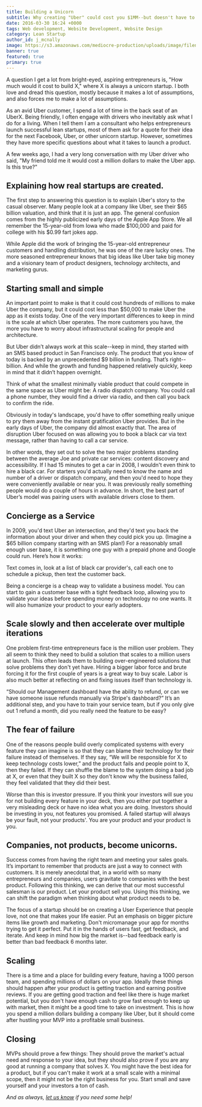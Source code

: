 ```yaml
---
title: Building a Unicorn
subtitle: Why creating "Uber" could cost you $1MM--but doesn't have to.
date: 2016-03-30 16:24 +0000
tags: Web development, Website Development, Website Design
category: Lean Startup
author_id: j_mcnally
image: https://s3.amazonaws.com/mediocre-production/uploads/image/filename/75/negativespace-15.jpg
banner: true
featured: true
primary: true
---
```


A question I get a lot from bright-eyed, aspiring entrepreneurs is, "How much would it cost to build X," where X is always a unicorn startup. I both love and dread this question, mostly because it makes a lot of assumptions, and also forces me to make a lot of assumptions. 

As an avid Uber customer, I spend a lot of time in the back seat of an UberX. Being friendly, I often engage with drivers who inevitably ask what I do for a living. When I tell them I am a consultant who helps entrepreneurs launch successful lean startups, most of them ask for a quote for their idea for the next Facebook, Uber, or other unicorn startup. However, sometimes they have more specific questions about what it takes to launch a product.

A few weeks ago, I had a very long conversation with my Uber driver who said, "My friend told me it would cost a million dollars to make the Uber app. Is this true?"

## Explaining how real startups are created.

The first step to answering this question is to explain Uber's story to the casual observer. Many people look at a company like Uber, see their $65 billion valuation, and think that it is just an app. The general confusion comes from the highly publicized early days of the Apple App Store. We all remember the 15-year-old from Iowa who made $100,000 and paid for college with his $0.99 fart jokes app. 

While Apple did the work of bringing the 15-year-old entrepreneur customers and handling distribution, he was one of the rare lucky ones. The more seasoned entrepreneur knows that big ideas like Uber take big money and a visionary team of product designers, technology architects, and marketing gurus. 

## Starting small and simple

An important point to make is that it could cost hundreds of millions to make Uber the company, but it could cost less than $50,000 to make Uber the app as it exists today. One of the very important differences to keep in mind is the scale at which Uber operates. The more customers you have, the more you have to worry about infrastructural scaling for people and architecture. 

But Uber didn’t always work at this scale--keep in mind, they started with an SMS based product in San Francisco only. The product that you know of today is backed by an unprecedented $9 billion in funding. That’s right--billion. And while the growth and funding happened relatively quickly, keep in mind that it didn’t happen overnight.

Think of what the smallest minimally viable product that could compete in the same space as Uber might be: A radio dispatch company. You could call a phone number, they would find a driver via radio, and then call you back to confirm the ride.

Obviously in today's landscape, you'd have to offer something really unique to pry them away from the instant gratification Uber provides. But in the early days of Uber, the company did almost exactly that. The area of disruption Uber focused on was allowing you to book a black car via text message, rather than having to call a car service. 

In other words, they set out to solve the two major problems standing between the average Joe and private car services: content discovery and accessibility. If I had 15 minutes to get a car in 2008, I wouldn't even think to hire a black car. For starters you'd actually need to know the name and number of a driver or dispatch company, and then you'd need to hope they were conveniently available or near you. It was previously really something people would do a couple of hours in advance. In short, the best part of Uber’s model was pairing users with available drivers close to them.

## Concierge as a Service

In 2009, you'd text Uber an intersection, and they'd text you back the information about your driver and when they could pick you up. (Imagine a $65 billion company starting with an SMS plan!) For a reasonably small enough user base, it is something one guy with a prepaid phone and Google could run. Here’s how it works:

Text comes in, look at a list of black car provider's, call each one to schedule a pickup, then text the customer back. 

Being a concierge is a cheap way to validate a business model. You can start to gain a customer base with a tight feedback loop, allowing you to validate your ideas before spending money on technology no one wants. It will also humanize your product to your early adopters.

## Scale slowly and then accelerate over multiple iterations

One problem first-time entrepreneurs face is the million user problem. They all seem to think they need to build a solution that scales to a million users at launch. This often leads them to building over-engineered solutions that solve problems they don't yet have. Hiring a bigger labor force and brute forcing it for the first couple of years is a great way to buy scale. Labor is also much better at reflecting on and fixing issues itself than technology is.

“Should our Management dashboard have the ability to refund, or can we have someone issue refunds manually via Stripe's dashboard?” It’s an additional step, and you have to train your service team, but if you only give out 1 refund a month, did you really need the feature to be easy?

## The fear of failure

One of the reasons people build overly complicated systems with every feature they can imagine is so that they can blame their technology for their failure instead of themselves. If they say, “We will be responsible for X to keep technology costs lower,” and the product fails and people point to X, then they failed. If they can shuffle the blame to the system doing a bad job at X, or even that they built X so they don't know why the business failed, they feel validated that they did their best. 

Worse than this is investor pressure. If you think your investors will sue you for not building every feature in your deck, then you either put together a very misleading deck or have no idea what you are doing. Investors should be investing in you, not features you promised. A failed startup will always be your fault, not your products'. You are your product and your product is you.

## Companies, not products, become unicorns.

Success comes from having the right team and meeting your sales goals. It’s important to remember that products are just a way to connect with customers. It is merely anecdotal that, in a world with so many entrepreneurs and companies, users gravitate to companies with the best product. Following this thinking, we can derive that our most successful salesman is our product. Let your product sell you. Using this thinking, we can shift the paradigm when thinking about what product needs to be. 

The focus of a startup should be on creating a User Experience that people love, not one that makes your life easier. Put an emphasis on bigger picture items like growth and marketing. Don't micromanage your app for months trying to get it perfect. Put it in the hands of users fast, get feedback, and iterate. And keep in mind how big the market is--bad feedback early is better than bad feedback 6 months later.

## Scaling

There is a time and a place for building every feature, having a 1000 person team, and spending millions of dollars on your app. Ideally these things should happen after your product is getting traction and earning positive reviews. If you are getting good traction and feel like there is huge market potential, but you don't have enough cash to grow fast enough to keep up with market, then it might be a good time to take on investment. This is how you spend a million dollars building a company like Uber, but it should come after hustling your MVP into a profitable small business. 

## Closing

MVPs should prove a few things: They should prove the market's actual need and response to your idea, but they should also prove if you are any good at running a company that solves X. You might have the best idea for a product, but if you can't make it work at a small scale with a minimal scope, then it might not be the right business for you. Start small and save yourself and your investors a ton of cash.

_And as always, <a data-toggle="modal" data-planner-button="true" data-planner-source="blog-post-building-a-unicorn" href="#modal-project-planner">let us know</a> if you need some help!_